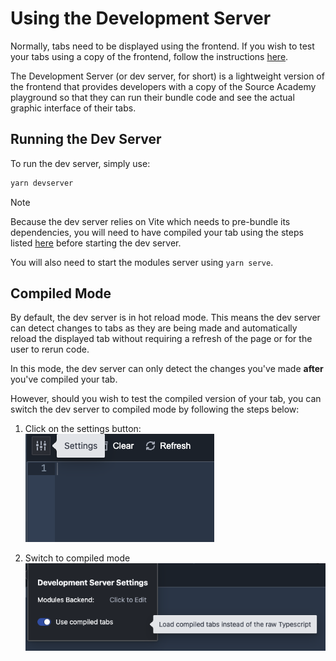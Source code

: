 # Using the Development Server

Normally, tabs need to be displayed using the frontend. If you wish to test your tabs using a copy of the frontend, follow the instructions [here](../frontend).

The Development Server (or dev server, for short) is a lightweight version of the frontend that provides developers with a copy of the Source Academy playground so
that they can run their bundle code and see the actual graphic interface of their tabs.

## Running the Dev Server
To run the dev server, simply use:
```sh
yarn devserver
```

> [!NOTE]
> Because the dev server relies on Vite which needs to pre-bundle its dependencies, you will need to have compiled your tab
> using the steps listed [here](./compiling) before starting the dev server.

You will also need to start the modules server using `yarn serve`.

## Compiled Mode
By default, the dev server is in hot reload mode. This means the dev server can detect changes to tabs as they are being made
and automatically reload the displayed tab without requiring a refresh of the page or for the user to rerun code.

In this mode, the dev server can only detect the changes you've made **after** you've compiled your tab.

However, should you wish to test the compiled version of your tab, you can switch the dev server to compiled mode by following the steps below:
1. Click on the settings button:
![](./step1.png)

2. Switch to compiled mode
![](./step2.png)

